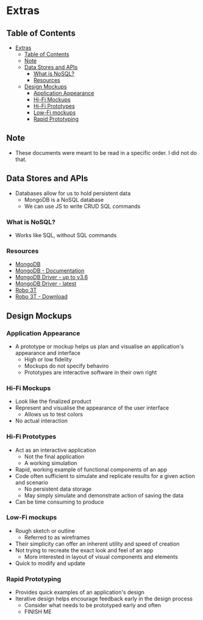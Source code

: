 # Extras

## Table of Contents

- [Extras](#extras)
  - [Table of Contents](#table-of-contents)
  - [Note](#note)
  - [Data Stores and APIs](#data-stores-and-apis)
    - [What is NoSQL?](#what-is-nosql)
    - [Resources](#resources)
  - [Design Mockups](#design-mockups)
    - [Application Appearance](#application-appearance)
    - [Hi-Fi Mockups](#hi-fi-mockups)
    - [Hi-Fi Prototypes](#hi-fi-prototypes)
    - [Low-Fi mockups](#low-fi-mockups)
    - [Rapid Prototyping](#rapid-prototyping)

## Note

- These documents were meant to be read in a specific order. I did not do that.

## Data Stores and APIs

- Databases allow for us to hold persistent data
  - MongoDB is a NoSQL database
  - We can use JS to write CRUD SQL commands

### What is NoSQL?

- Works like SQL, without SQL commands

### Resources

- [MongoDB](https://www.mongodb.com)
- [MongoDB - Documentation](https://docs.mongodb.com/manual/installation/)
- [MongoDB Driver - up to v3.6](https://mongodb.github.io/node-mongodb-native/)
- [MongoDB Driver - latest](https://docs.mongodb.com/drivers/node/a)
- [Robo 3T](https://robomongo.org/)
- [Robo 3T - Download](https://robomongo.org/download)

## Design Mockups

### Application Appearance

- A prototype or mockup helps us plan and visualise an application's appearance and interface
  - High or low fidelity
  - Mockups do not specify behaviro
  - Prototypes are interactive software in their own right

### Hi-Fi Mockups

- Look like the finalized product
- Represent and visualise the appearance of the user interface
  - Allows us to test colors
- No actual interaction

### Hi-Fi Prototypes

- Act as an interactive application
  - Not the final application
  - A working simulation
- Rapid, working example of functional components of an app
- Code often sufficient to simulate and replicate results for a given action and scenario
  - No persistent data storage
  - May simply simulate and demonstrate action of saving the data
- Can be time consuming to produce

### Low-Fi mockups

- Rough sketch or outline
  - Referred to as wireframes
- Their simplicity can offer an inherent utility and speed of creation
- Not trying to recreate the exact look and feel of an app
  - More interested in layout of visual components and elements
- Quick to modify and update

### Rapid Prototyping

- Provides quick examples of an application's design
- Iterative design helps encourage feedback early in the design process
  - Consider what needs to be prototyped early and often
  - FINISH ME
